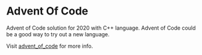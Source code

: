 # Advent Of Code

Advent of Code solution for 2020 with C++ language. Advent of Code could be a good way to try out a new language.

Visit [advent_of_code](https://adventofcode.com) for more info.
